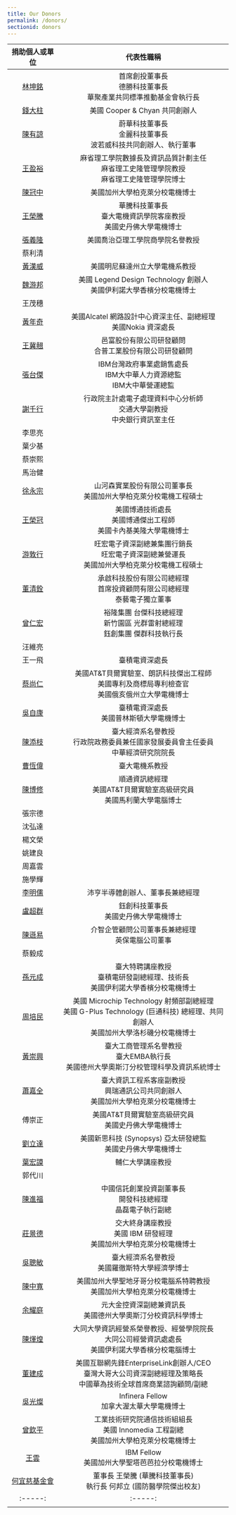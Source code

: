 ```yaml
---
title: Our Donors
permalink: /donors/
sectionid: donors
---
```


| 捐助個人或單位 | 代表性職稱 |
|:-----:|:-----:|
| [林坤銘](/classmates/林坤銘/) | 首席創投董事長<br />德勝科技董事長<br />華聚產業共同標準推動基金會執行長 |
| [錢大柱](/classmates/錢大柱/) | 美國 Cooper & Chyan 共同創辦人 |
| [陳有諒](/classmates/陳有諒/) | 蔚華科技董事長<br />金麗科技董事長<br />波若威科技共同創辦人、執行董事 |
| [王盈裕](/classmates/王盈裕/) | 麻省理工學院數據長及資訊品質計劃主任<br>麻省理工史隆管理學院教授<br>麻省理工史隆管理學院博士 |
| [陳冠中](/classmates/陳冠中/) | 美國加州大學柏克萊分校電機博士 |
| [王榮騰](/classmates/王榮騰/) | 華騰科技董事長<br>臺大電機資訊學院客座教授<br>美國史丹佛大學電機博士 |
| [張義隆](/classmates/張義隆/) | 美國喬治亞理工學院商學院名譽教授 |
| 蔡利清 | |
| [黃漢威](/classmates/黃漢威/) | 美國明尼蘇達州立大學電機系教授 |
| [魏游邦](/classmates/魏游邦/) | 美國 Legend Design Technology 創辦人<br>美國伊利諾大學香檳分校電機博士 |
| 王茂穗 | |
| [黃年奇](/classmates/黃年奇/) | 美國Alcatel 網路設計中心資深主任、副總經理<br />美國Nokia 資深處長 |
| [王冀翹](/classmates/王冀翹/) | 邑富股份有限公司研發顧問<br />合普工業股份有限公司研發顧問 |
| [張台傑](/classmates/張台傑/) | IBM台灣政府事業處銷售處長<br />IBM大中華人力資源總監<br />IBM大中華營運總監 |
| [謝千行](/classmates/謝千行/) | 行政院主計處電子處理資料中心分析師<br>交通大學副教授<br>中央銀行資訊室主任 |
| 李思亮 | |
| 葉少基 | |
| 蔡崇熙 | |
| 馬治健 | |
| [徐永宗](/classmates/徐永宗/) | 山河森實業股份有限公司董事長<br />美國加州大學柏克萊分校電機工程碩士 |
| [王榮冠](/classmates/王榮冠/) | 美國博通技術處長<br />美國博通傑出工程師<br />美國卡內基美隆大學電機博士 |
| [游敦行](/classmates/游敦行/) | 旺宏電子資深副總兼集團行銷長<br>旺宏電子資深副總兼營運長<br>美國加州大學柏克萊分校電機工程碩士 |
| [董清銓](/classmates/董清銓/) | 承啟科技股份有限公司總經理<br />首席投資顧問有限公司總經理<br />泰藝電子獨立董事 |
| [曾仁宏](/classmates/曾仁宏/) | 裕隆集團 台傑科技總經理<br />新竹園區 光群雷射總經理<br />鈺創集團 傑群科技執行長 |
| 汪維亮 | |
| 王一飛 | 臺積電資深處長 |
| [蔡尚仁](/classmates/蔡尚仁/) | 美國AT&T貝爾實驗室、朗訊科技傑出工程師<br />美國專利及商標局專利檢查官<br />美國俄亥俄州立大學電機博士 |
| [吳自康](/classmates/吳自康/) | 臺積電資深處長<br>美國普林斯頓大學電機博士 |
| [陳添枝](/classmates/陳添枝/) | 臺大經濟系名譽教授<br>行政院政務委員兼任國家發展委員會主任委員<br>中華經濟研究院院長 |
| [曹恆偉](/classmates/曹恆偉) | 臺大電機系教授 |
| [陳博修](/classmates/陳博修) | 順通資訊總經理<br>美國AT&T貝爾實驗室高級研究員<br>美國馬利蘭大學電腦博士 |
| 張宗德 | |
| 沈弘達 | |
| 楊文榮 | |
| 姚建良 | |
| 周嘉雲 | |
| 施學輝 | |
| [李明儒](/classmates/李明儒/) | 沛亨半導體創辦人、董事長兼總經理 |
| [盧超群](/classmates/盧超群/) | 鈺創科技董事長<br>美國史丹佛大學電機博士 |
| [陳遜易](/classmates/陳遜易/) | 介智企管顧問公司董事長兼總經理<br />英保電腦公司董事 |
| 蔡毅成 | |
| [孫元成](/classmates/孫元成/) | 臺大特聘講座教授<br>臺積電研發副總經理、技術長<br>美國伊利諾大學香檳分校電機博士 |
| [周培民](/classmates/周培民/) | 美國 Microchip Technology  射頻部副總經理<br />美國 G-Plus Technology (巨通科技) 總經理、共同創辦人<br />美國加州大學洛杉磯分校電機博士 |
| [黃崇興](/classmates/黃崇興/) | 臺大工商管理系名譽教授<br>臺大EMBA執行長<br>美國德州大學奧斯汀分校管理科學及資訊系統博士 |
| [蕭嘉全](/classmates/蕭嘉全/) | 臺大資訊工程系客座副教授<br />興瑞通訊公司共同創辦人<br />美國加州大學柏克萊分校電機博士 |
| 傅崇正 | 美國AT&T貝爾實驗室高級研究員<br>美國史丹佛大學電機博士 |
| [劉立達](/classmates/劉立達/) | 美國新思科技 (Synopsys) 亞太研發總監<br>美國史丹佛大學電機博士 |
| [葉宏謨](/classmates/葉宏謨/) | 輔仁大學講座教授 |
| 郭代川 | |
| [陳進福](/classmates/陳進福/) | 中國信託創業投資副董事長<br />開發科技總經理<br />晶磊電子執行副總 |
| [莊景德](/classmates/莊景德/) | 交大終身講座教授<br>美國 IBM 研發經理<br>美國加州大學柏克萊分校電機博士 |
| [吳聰敏](/classmates/吳聰敏/) | 臺大經濟系名譽教授<br>美國羅徹斯特大學經濟學博士 |
| [陳中寬](/classmates/陳中寬/) | 美國加州大學聖地牙哥分校電腦系特聘教授<br>美國加州大學柏克萊分校電機博士 |
| [余耀庭](/classmates/余耀庭/) | 元大金控資深副總兼資訊長<br>美國德州大學奧斯汀分校資訊科學博士 |
| [陳煇煌](/classmates/陳煇煌/) | 大同大學資訊經營系榮譽教授、經營學院院長<br>大同公司經營資訊處處長<br>美國伊利諾大學香檳分校電腦博士 |
| [董建成](/classmates/董建成/) | 美國互聯網先鋒EnterpriseLink創辦人/CEO<br />臺灣大哥大公司資深副總經理及策略長<br />中國華為技術全球首席商業諮詢顧問/副總 |
| [吳光燦](/classmates/吳光燦/) | Infinera Fellow<br />加拿大渥太華大學電機博士 |
| [曾欽平](/classmates/曾欽平/) | 工業技術研究院通信技術組組長<br />美國 Innomedia 工程副總<br />美國加州大學柏克萊分校電機博士 |
| [王雲](/classmates/王雲/) | IBM Fellow<br />美國加州大學聖塔芭芭拉分校電機博士 |
| [何宜慈基金會](https://irvingthofoundation.github.io/) | 董事長 王榮騰 (華騰科技董事長)<br />執行長 何邦立 (國防醫學院傑出校友) |
|:-----:|:-----:|
| | |

